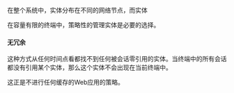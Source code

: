 在整个系统中，实体分布在不同的网络节点，而实体

在容量有限的终端中，策略性的管理实体是必要的选择。

#### 无冗余
这种方式从任何时间点看都找不到任何被会话零引用的实体。当终端中的所有会话都没有引用某个实体，那么这个实体不会出现在当前终端中。

这正是不进行任何缓存的Web应用的策略。